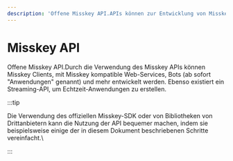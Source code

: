 ```yaml
---
description: 'Offene Misskey API.APIs können zur Entwicklung von Misskey-Clients, in Misskey integrierten Webdiensten, Bots usw. (im Folgenden als „Anwendungen“ bezeichnet) verwendet werden.'
---
```


# Misskey API

Offene Misskey API.Durch die Verwendung des Misskey APIs können Misskey Clients, mit Misskey kompatible Web-Services, Bots (ab sofort "Anwendungen" genannt) und mehr entwickelt werden.
Ebenso existiert ein Streaming-API, um Echtzeit-Anwendungen zu erstellen.

:::tip

Die Verwendung des offiziellen Misskey-SDK oder von Bibliotheken von Drittanbietern kann die Nutzung der API bequemer machen, indem sie beispielsweise einige der in diesem Dokument beschriebenen Schritte vereinfacht.\

:::

<MkIndex />